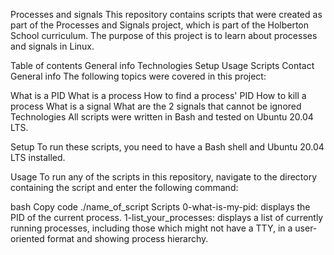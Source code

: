 Processes and signals This repository contains scripts that were created as part of the Processes and Signals project, which is part of the Holberton School curriculum. The purpose of this project is to learn about processes and signals in Linux.

Table of contents General info Technologies Setup Usage Scripts Contact General info The following topics were covered in this project:

What is a PID What is a process How to find a process' PID How to kill a process What is a signal What are the 2 signals that cannot be ignored Technologies All scripts were written in Bash and tested on Ubuntu 20.04 LTS.

Setup To run these scripts, you need to have a Bash shell and Ubuntu 20.04 LTS installed.

Usage To run any of the scripts in this repository, navigate to the directory containing the script and enter the following command:

bash Copy code ./name_of_script Scripts 0-what-is-my-pid: displays the PID of the current process. 1-list_your_processes: displays a list of currently running processes, including those which might not have a TTY, in a user-oriented format and showing process hierarchy.
